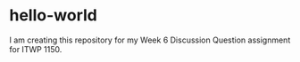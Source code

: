# hello-world
I am creating this repository for my Week 6 Discussion Question assignment for ITWP 1150.
